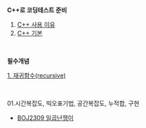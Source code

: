 **C++로 코딩테스트 준비**

1. [C++ 사용 이유](./c++.md)
1. [C++ 기본](./basic.md)

<br>

**필수개념**

[1. 재귀함수(recursive)](./recursive.md)

<br>

01.시간복잡도, 빅오표기법, 공간복잡도, 누적합, 구현
- [BOJ2309 일곱난쟁이](./01구현/BOJ2309.cpp)